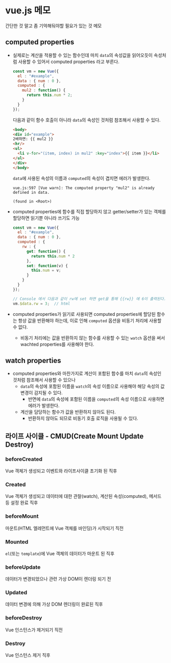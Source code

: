 # vue.js 메모

간단한 것 말고 좀 기억해둬야할 필요가 있는 것 메모

## computed properties

- 실제로는 계산을 적용할 수 있는 함수인데 마치 `data`의 속성값을 읽어오듯이 속성처럼 사용할 수 있어서 computed properties 라고 부른다.

  ```javascript
  const vm = new Vue({
    el : "#example",
    data : { num : 0 },
    computed : {   
      mul2 : function() {
        return this.num * 2;
      }
    }
  });
  ```

  다음과 같이 함수 호출이 아니라 `data`의 속성인 것처럼 참조해서 사용할 수 있다.

  ```html
  <body>
  <div id="example">
  2배하면: {{ mul2 }}
  <hr/>
  <ul>
    <li v-for="(item, index) in mul2" :key="index">{{ item }}</li>
  </ul>
  </div>
  </body>
  ```
  
  `data`에 사용된 속성의 이름과 `computed`의 속성이 겹치면 에러가 발생한다.
  
  ```
  vue.js:597 [Vue warn]: The computed property "mul2" is already defined in data.

  (found in <Root>)
  ```

- computed properties에 함수를 직접 할당하지 않고 getter/setter가 있는 객체를 할당하면 읽기뿐 아니라 쓰기도 가능

  ```javascript
  const vm = new Vue({
    el : "#example",
    data : { num : 0 },
    computed : {   
      rw : {
        get: function() {
          return this.num * 2
        },
        set: function(v) {
          this.num = v;
        }
      }
    }
  });

  // Console 에서 다음과 같이 rw에 set 하면 get을 통해 {{rw}} 에 6이 출력된다.
  vm.$data.rw = 3;  // html
  ```

- computed properties가 읽기로 사용되면 computed properties에 할당된 함수는 항상 값을 반환해야 하는데, 이로 인해 `computed` 옵션을 비동기 처리에 사용할 수 없다.
  - 비동기 처리에는 값을 반환하지 않는 함수를 사용할 수 있는 `watch` 옵션을 써서 wachted properties를 사용해야 한다.


## watch properties

- computed properties와 마찬가지로 계산이 포함된 함수를 마치 `data`의 속성인 것처럼 참조해서 사용할 수 있으나
  - `data`의 속성에 포함된 이름을 `watch`의 속성 이름으로 사용해야 해당 속성의 값 변경이 감지될 수 있다.
    - 반면에 `data`의 속성에 포함된 이름을 `computed`의 속성 이름으로 사용하면 에러가 발생한다.
  - 계산을 담당하는 함수가 값을 반환하지 않아도 된다.
    - 반환하지 않아도 되므로 비동기 호출 로직을 사용될 수 있다.


## 라이프 사이클 - CMUD(Create Mount Update Destroy)

### beforeCreated

Vue 객체가 생성되고 이벤트와 라이프사이클 초기화 된 직후

### Created

Vue 객체가 생성되고 데이터에 대한 관찰(watch), 계산된 속성(computed), 메서드 등 설정 완료 직후

### beforeMount

마운트(HTML 엘레먼트에 Vue 객체를 바인딩)가 시작되기 직전

### Mounted

`el`(또는 `template`)에 Vue 객체의 데이터가 마운트 된 직후

### beforeUpdate

데이터가 변경되었으나 관련 가상 DOM이 렌더링 되기 전

### Updated

데이터 변경에 의해 가상 DOM 렌더링이 완료된 직후

### beforeDestroy

Vue 인스턴스가 제거되기 직전

### Destroy

Vue 인스턴스 제거 직후





